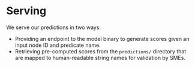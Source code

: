 # Serving

We serve our predictions in two ways:

- Providing an endpoint to the model binary to generate scores given an input node ID and predicate name.
- Retrieving pre-computed scores from the ```predictions/``` directory that are mapped to human-readable string names for validation by SMEs.